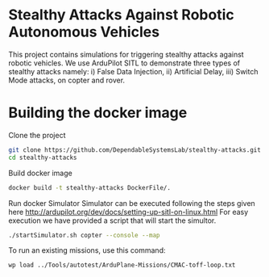 # Stealthy Attacks Against Robotic Autonomous Vehicles
This project contains simulations for triggering stealthy attacks against robotic vehicles. We use ArduPilot SITL to demonstrate three types of stealthy attacks namely: i) False Data Injection, ii) Artificial Delay, iii) Switch Mode attacks, on copter and rover.   

# Building the docker image
Clone the project
```bash
git clone https://github.com/DependableSystemsLab/stealthy-attacks.git
cd stealthy-attacks
```
Build docker image
```bash
docker build -t stealthy-attacks DockerFile/.
```
Run docker Simulator
Simulator can be executed following the steps given here http://ardupilot.org/dev/docs/setting-up-sitl-on-linux.html 
For easy execution we have provided a script that will start the simultor. 
```bash
./startSimulator.sh copter --console --map
```
To run an existing missions, use this command:
```bash
wp load ../Tools/autotest/ArduPlane-Missions/CMAC-toff-loop.txt
```


